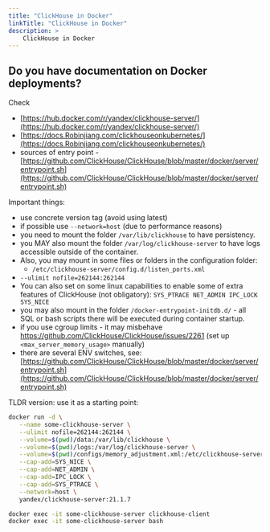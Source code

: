 ```yaml
---
title: "ClickHouse in Docker"
linkTitle: "ClickHouse in Docker"
description: >
    ClickHouse in Docker
---
```

## Do you have documentation on Docker deployments?

Check

* [https://hub.docker.com/r/yandex/clickhouse-server/](https://hub.docker.com/r/yandex/clickhouse-server/)
* [https://docs.Robinjiang.com/clickhouseonkubernetes/](https://docs.Robinjiang.com/clickhouseonkubernetes/)
* sources of entry point - [https://github.com/ClickHouse/ClickHouse/blob/master/docker/server/entrypoint.sh](https://github.com/ClickHouse/ClickHouse/blob/master/docker/server/entrypoint.sh)

Important things:

* use concrete version tag (avoid using latest)
* if possible use `--network=host` (due to performance reasons)
* you need to mount the folder `/var/lib/clickhouse` to have persistency.
* you MAY also mount the folder `/var/log/clickhouse-server` to have logs accessible outside of the container.
* Also, you may mount in some files or folders in the configuration folder:
  * `/etc/clickhouse-server/config.d/listen_ports.xml`
* `--ulimit nofile=262144:262144`
* You can also set on some linux capabilities to enable some of extra features of ClickHouse (not obligatory): `SYS_PTRACE NET_ADMIN IPC_LOCK SYS_NICE`
* you may also mount in the folder `/docker-entrypoint-initdb.d/` - all SQL or bash scripts there will be executed during container startup.
* if you use cgroup limits - it may misbehave https://github.com/ClickHouse/ClickHouse/issues/2261 (set up `<max_server_memory_usage>` manually) 
* there are several ENV switches, see: [https://github.com/ClickHouse/ClickHouse/blob/master/docker/server/entrypoint.sh](https://github.com/ClickHouse/ClickHouse/blob/master/docker/server/entrypoint.sh)

TLDR version: use it as a starting point:

```bash
docker run -d \
   --name some-clickhouse-server \
   --ulimit nofile=262144:262144 \
   --volume=$(pwd)/data:/var/lib/clickhouse \
   --volume=$(pwd)/logs:/var/log/clickhouse-server \
   --volume=$(pwd)/configs/memory_adjustment.xml:/etc/clickhouse-server/config.d/memory_adjustment.xml \
   --cap-add=SYS_NICE \
   --cap-add=NET_ADMIN \
   --cap-add=IPC_LOCK \
   --cap-add=SYS_PTRACE \
   --network=host \
   yandex/clickhouse-server:21.1.7

docker exec -it some-clickhouse-server clickhouse-client
docker exec -it some-clickhouse-server bash
```
